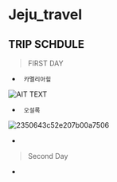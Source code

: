 ﻿# Jeju_travel
## TRIP SCHDULE
> FIRST DAY
* <PRE><CODE> 카멜리아힐 </CODE></PRE>
![AIT TEXT](http://cfile207.uf.daum.net/image/0333854D50F415742E1D96)

* <PRE><CODE> 오설록 </CODE></PRE>
![2350643c52e207b00a7506](https://cloud.githubusercontent.com/assets/24871774/21600559/ae7d9ac2-d1c1-11e6-86e4-4de8ef8d86b6.jpeg)

* <PRE><CODE>  </CODE></PRE>

> Second Day
* <PRE><CODE>  </CODE></PRE>